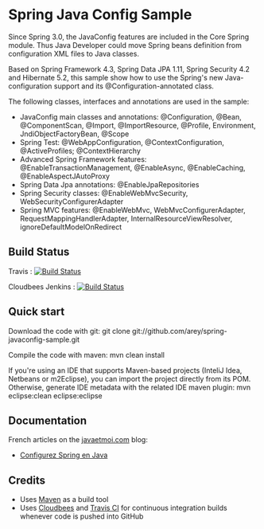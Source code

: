 # Spring Java Config Sample #

Since Spring 3.0, the JavaConfig features are included in the Core Spring module. Thus Java Developer could move Spring beans definition from configuration XML files to Java classes.

Based on Spring Framework 4.3, Spring Data JPA 1.11, Spring Security 4.2 and Hibernate 5.2, this sample show how to use the Spring's new Java-configuration support and its @Configuration-annotated class.

The following classes, interfaces and annotations are used in the sample:
* JavaConfig main classes and annotations: @Configuration, @Bean, @ComponentScan, @Import, @ImportResource, @Profile, Environment, JndiObjectFactoryBean, @Scope 
* Spring Test: @WebAppConfiguration, @ContextConfiguration, @ActiveProfiles;  @ContextHierarchy
* Advanced Spring Framework features: @EnableTransactionManagement, @EnableAsync, @EnableCaching,  @EnableAspectJAutoProxy 
* Spring Data Jpa annotations: @EnableJpaRepositories
* Spring Security classes: @EnableWebMvcSecurity, WebSecurityConfigurerAdapter
* Spring MVC features: @EnableWebMvc, WebMvcConfigurerAdapter, RequestMappingHandlerAdapter, InternalResourceViewResolver, ignoreDefaultModelOnRedirect 


## Build Status ##

Travis : [![Build
Status](https://travis-ci.org/arey/spring-javaconfig-sample.png?branch=master)](https://travis-ci.org/arey/spring-javaconfig-sample)

Cloudbees Jenkins : [![Build
Status](https://javaetmoi.ci.cloudbees.com/job/spring-javaconfig-sample/badge/icon)](https://javaetmoi.ci.cloudbees.com/job/spring-javaconfig-sample/)

## Quick start ##

Download the code with git:
git clone git://github.com/arey/spring-javaconfig-sample.git

Compile the code with maven:
mvn clean install

If you're using an IDE that supports Maven-based projects (InteliJ Idea, Netbeans or m2Eclipse), you can import the project directly from its POM. 
Otherwise, generate IDE metadata with the related IDE maven plugin:
mvn eclipse:clean eclipse:eclipse

## Documentation ##

French articles on the [javaetmoi.com](http://javaetmoi.com) blog:

* [Configurez Spring en Java](http://javaetmoi.com/2014/06/spring-framework-java-configuration/)

## Credits ##

* Uses [Maven](http://maven.apache.org/) as a build tool
* Uses [Cloudbees](http://www.cloudbees.com/foss) and [Travis CI](www.travis-ci.org) for continuous integration builds whenever code is pushed into GitHub

